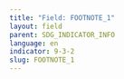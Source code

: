 ```yaml
---
title: "Field: FOOTNOTE_1"
layout: field
parent: SDG_INDICATOR_INFO
language: en
indicator: 9-3-2
slug: FOOTNOTE_1
---
```

[^1]:  Some of the text on concepts and definition may be identical to Metadata submitted for Indicators 9.3.1.